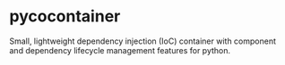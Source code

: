 pycocontainer
=============

Small, lightweight dependency injection (IoC) container with component and dependency lifecycle management features for python.
